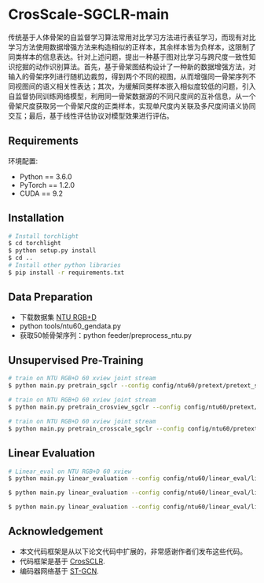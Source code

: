 # CrosScale-SGCLR-main

传统基于人体骨架的自监督学习算法常用对比学习方法进行表征学习，而现有对比学习方法使用数据增强方法来构造相似的正样本，其余样本皆为负样本，这限制了同类样本的信息表达。针对上述问题，提出一种基于图对比学习与跨尺度一致性知识挖掘的动作识别算法。首先，基于骨架图结构设计了一种新的数据增强方法，对输入的骨架序列进行随机边裁剪，得到两个不同的视图，从而增强同一骨架序列不同视图间的语义相关性表达；其次，为缓解同类样本嵌入相似度较低的问题，引入自监督协同训练网络模型，利用同一骨架数据源的不同尺度间的互补信息，从一个骨架尺度获取另一个骨架尺度的正类样本，实现单尺度内关联及多尺度间语义协同交互；最后，基于线性评估协议对模型效果进行评估。

## Requirements
  环境配置:
  - Python == 3.6.0
  - PyTorch == 1.2.0
  - CUDA == 9.2

## Installation
  ```bash
  # Install torchlight
  $ cd torchlight
  $ python setup.py install
  $ cd ..
  # Install other python libraries
  $ pip install -r requirements.txt
  ```

## Data Preparation
- 下载数据集 [NTU RGB+D](https://github.com/shahroudy/NTURGB-D) 
- python tools/ntu60_gendata.py 
- 获取50帧骨架序列：python feeder/preprocess_ntu.py

## Unsupervised Pre-Training
```bash
# train on NTU RGB+D 60 xview joint stream
$ python main.py pretrain_sgclr --config config/ntu60/pretext/pretext_sgclr_xview_joint.yaml

# train on NTU RGB+D 60 xview joint stream
$ python main.py pretrain_crosview_sgclr --config config/ntu60/pretext/pretext_crosview_sgclr_xview_joint.yaml

# train on NTU RGB+D 60 xview joint stream
$ python main.py pretrain_crosscale_sgclr --config config/ntu60/pretext/pretext_crosscale_sgclr_xview_joint.yaml
```

## Linear Evaluation
```bash
# Linear_eval on NTU RGB+D 60 xview
$ python main.py linear_evaluation --config config/ntu60/linear_eval/linear_eval_sgclr_xview_joint.yaml

$ python main.py linear_evaluation --config config/ntu60/linear_eval/linear_eval_crosview_sgclr_xview_joint.yaml

$ python main.py linear_evaluation --config config/ntu60/linear_eval/linear_eval_crosscale_sgclr_xview_joint.yaml
```
  
## Acknowledgement
- 本文代码框架是从以下论文代码中扩展的，非常感谢作者们发布这些代码。
- 代码框架是基于 [CrosSCLR](https://github.com/LinguoLi/CrosSCLR).
- 编码器网络基于 [ST-GCN](https://github.com/yysijie/st-gcn/blob/master/OLD_README.md).
